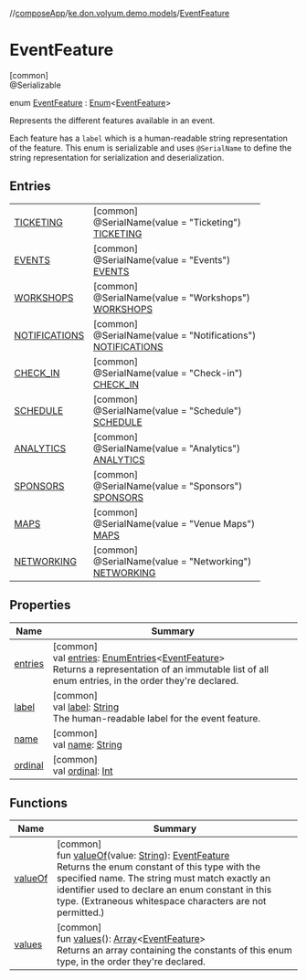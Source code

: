 //[composeApp](../../../index.md)/[ke.don.volyum.demo.models](../index.md)/[EventFeature](index.md)

# EventFeature

[common]\
@Serializable

enum [EventFeature](index.md) : [Enum](https://kotlinlang.org/api/core/kotlin-stdlib/kotlin/-enum/index.html)&lt;[EventFeature](index.md)&gt; 

Represents the different features available in an event.

Each feature has a `label` which is a human-readable string representation of the feature. This enum is serializable and uses `@SerialName` to define the string representation for serialization and deserialization.

## Entries

| | |
|---|---|
| [TICKETING](-t-i-c-k-e-t-i-n-g/index.md) | [common]<br>@SerialName(value = &quot;Ticketing&quot;)<br>[TICKETING](-t-i-c-k-e-t-i-n-g/index.md) |
| [EVENTS](-e-v-e-n-t-s/index.md) | [common]<br>@SerialName(value = &quot;Events&quot;)<br>[EVENTS](-e-v-e-n-t-s/index.md) |
| [WORKSHOPS](-w-o-r-k-s-h-o-p-s/index.md) | [common]<br>@SerialName(value = &quot;Workshops&quot;)<br>[WORKSHOPS](-w-o-r-k-s-h-o-p-s/index.md) |
| [NOTIFICATIONS](-n-o-t-i-f-i-c-a-t-i-o-n-s/index.md) | [common]<br>@SerialName(value = &quot;Notifications&quot;)<br>[NOTIFICATIONS](-n-o-t-i-f-i-c-a-t-i-o-n-s/index.md) |
| [CHECK_IN](-c-h-e-c-k_-i-n/index.md) | [common]<br>@SerialName(value = &quot;Check-in&quot;)<br>[CHECK_IN](-c-h-e-c-k_-i-n/index.md) |
| [SCHEDULE](-s-c-h-e-d-u-l-e/index.md) | [common]<br>@SerialName(value = &quot;Schedule&quot;)<br>[SCHEDULE](-s-c-h-e-d-u-l-e/index.md) |
| [ANALYTICS](-a-n-a-l-y-t-i-c-s/index.md) | [common]<br>@SerialName(value = &quot;Analytics&quot;)<br>[ANALYTICS](-a-n-a-l-y-t-i-c-s/index.md) |
| [SPONSORS](-s-p-o-n-s-o-r-s/index.md) | [common]<br>@SerialName(value = &quot;Sponsors&quot;)<br>[SPONSORS](-s-p-o-n-s-o-r-s/index.md) |
| [MAPS](-m-a-p-s/index.md) | [common]<br>@SerialName(value = &quot;Venue Maps&quot;)<br>[MAPS](-m-a-p-s/index.md) |
| [NETWORKING](-n-e-t-w-o-r-k-i-n-g/index.md) | [common]<br>@SerialName(value = &quot;Networking&quot;)<br>[NETWORKING](-n-e-t-w-o-r-k-i-n-g/index.md) |

## Properties

| Name | Summary |
|---|---|
| [entries](entries.md) | [common]<br>val [entries](entries.md): [EnumEntries](https://kotlinlang.org/api/core/kotlin-stdlib/kotlin.enums/-enum-entries/index.html)&lt;[EventFeature](index.md)&gt;<br>Returns a representation of an immutable list of all enum entries, in the order they're declared. |
| [label](label.md) | [common]<br>val [label](label.md): [String](https://kotlinlang.org/api/core/kotlin-stdlib/kotlin/-string/index.html)<br>The human-readable label for the event feature. |
| [name](../-window-size-class/-expanded/index.md#-372974862%2FProperties%2F-1518758877) | [common]<br>val [name](../-window-size-class/-expanded/index.md#-372974862%2FProperties%2F-1518758877): [String](https://kotlinlang.org/api/core/kotlin-stdlib/kotlin/-string/index.html) |
| [ordinal](../-window-size-class/-expanded/index.md#-739389684%2FProperties%2F-1518758877) | [common]<br>val [ordinal](../-window-size-class/-expanded/index.md#-739389684%2FProperties%2F-1518758877): [Int](https://kotlinlang.org/api/core/kotlin-stdlib/kotlin/-int/index.html) |

## Functions

| Name | Summary |
|---|---|
| [valueOf](value-of.md) | [common]<br>fun [valueOf](value-of.md)(value: [String](https://kotlinlang.org/api/core/kotlin-stdlib/kotlin/-string/index.html)): [EventFeature](index.md)<br>Returns the enum constant of this type with the specified name. The string must match exactly an identifier used to declare an enum constant in this type. (Extraneous whitespace characters are not permitted.) |
| [values](values.md) | [common]<br>fun [values](values.md)(): [Array](https://kotlinlang.org/api/core/kotlin-stdlib/kotlin/-array/index.html)&lt;[EventFeature](index.md)&gt;<br>Returns an array containing the constants of this enum type, in the order they're declared. |